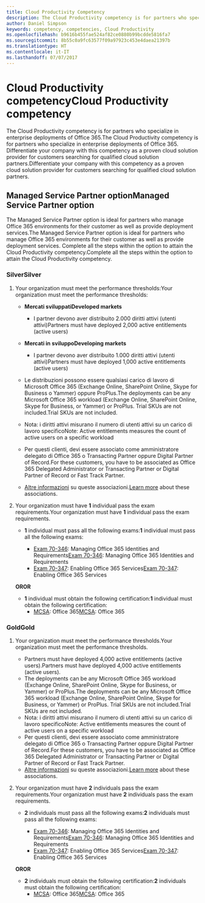 ```yaml
---
title: Cloud Productivity Competency
description: The Cloud Productivity competency is for partners who specialize in enterprise deployments of Office 365. Differentiate your company with this competency as a proven cloud solution provider for customers searching for qualified cloud solution partners.
author: Daniel Simpson
keywords: competency, competencies, Cloud Productivity
ms.openlocfilehash: b9616b455fae524af82ce0880b99bcdde5816fa7
ms.sourcegitcommit: 8b55c0a9fc63577f09a97923c453e4daea21397b
ms.translationtype: HT
ms.contentlocale: it-IT
ms.lasthandoff: 07/07/2017
---
```

# <a name="cloud-productivity-competency"></a><span data-ttu-id="b3e61-105">Cloud Productivity competency</span><span class="sxs-lookup"><span data-stu-id="b3e61-105">Cloud Productivity competency</span></span>

<span data-ttu-id="b3e61-106">The Cloud Productivity competency is for partners who specialize in enterprise deployments of Office 365.</span><span class="sxs-lookup"><span data-stu-id="b3e61-106">The Cloud Productivity competency is for partners who specialize in enterprise deployments of Office 365.</span></span> <span data-ttu-id="b3e61-107">Differentiate your company with this competency as a proven cloud solution provider for customers searching for qualified cloud solution partners.</span><span class="sxs-lookup"><span data-stu-id="b3e61-107">Differentiate your company with this competency as a proven cloud solution provider for customers searching for qualified cloud solution partners.</span></span>

## <a name="managed-service-partner-option"></a><span data-ttu-id="b3e61-108">Managed Service Partner option</span><span class="sxs-lookup"><span data-stu-id="b3e61-108">Managed Service Partner option</span></span>
<span data-ttu-id="b3e61-109">The Managed Service Partner option is ideal for partners who manage Office 365 environments for their customer as well as provide deployment services.</span><span class="sxs-lookup"><span data-stu-id="b3e61-109">The Managed Service Partner option is ideal for partners who manage Office 365 environments for their customer as well as provide deployment services.</span></span> <span data-ttu-id="b3e61-110">Complete all the steps within the option to attain the Cloud Productivity competency.</span><span class="sxs-lookup"><span data-stu-id="b3e61-110">Complete all the steps within the option to attain the Cloud Productivity competency.</span></span>
### <a name="silver"></a><span data-ttu-id="b3e61-111">Silver</span><span class="sxs-lookup"><span data-stu-id="b3e61-111">Silver</span></span>
1.  <span data-ttu-id="b3e61-112">Your organization must meet the performance thresholds:</span><span class="sxs-lookup"><span data-stu-id="b3e61-112">Your organization must meet the performance thresholds:</span></span>
    - **<span data-ttu-id="b3e61-113">Mercati sviluppati</span><span class="sxs-lookup"><span data-stu-id="b3e61-113">Developed markets</span></span>** 
        - <span data-ttu-id="b3e61-114">I partner devono aver distribuito 2.000 diritti attivi (utenti attivi)</span><span class="sxs-lookup"><span data-stu-id="b3e61-114">Partners must have deployed 2,000 active entitlements (active users)</span></span>
    - **<span data-ttu-id="b3e61-115">Mercati in sviluppo</span><span class="sxs-lookup"><span data-stu-id="b3e61-115">Developing markets</span></span>**
        -  <span data-ttu-id="b3e61-116">I partner devono aver distribuito 1.000 diritti attivi (utenti attivi)</span><span class="sxs-lookup"><span data-stu-id="b3e61-116">Partners must have deployed 1,000 active entitlements (active users)</span></span>
    
    - <span data-ttu-id="b3e61-117">Le distribuzioni possono essere qualsiasi carico di lavoro di Microsoft Office 365 (Exchange Online, SharePoint Online, Skype for Business o Yammer) oppure ProPlus.</span><span class="sxs-lookup"><span data-stu-id="b3e61-117">The deployments can be any Microsoft Office 365 workload (Exchange Online, SharePoint Online, Skype for Business, or Yammer) or ProPlus.</span></span> <span data-ttu-id="b3e61-118">Trial SKUs are not included.</span><span class="sxs-lookup"><span data-stu-id="b3e61-118">Trial SKUs are not included.</span></span>     
    - <span data-ttu-id="b3e61-119">Nota: i diritti attivi misurano il numero di utenti attivi su un carico di lavoro specifico</span><span class="sxs-lookup"><span data-stu-id="b3e61-119">Note: Active entitlements measures the count of active users on a specific workload</span></span> 
    - <span data-ttu-id="b3e61-120">Per questi clienti, devi essere associato come amministratore delegato di Office 365 o Transacting Partner oppure Digital Partner of Record.</span><span class="sxs-lookup"><span data-stu-id="b3e61-120">For these customers, you have to be associated as Office 365 Delegated Administrator or Transacting Partner or Digital Partner of Record or Fast Track Partner.</span></span>
    - <span data-ttu-id="b3e61-121">[Altre informazioni](https://partner.microsoft.com/en-us/membership/digital-partner-of-record) su queste associazioni.</span><span class="sxs-lookup"><span data-stu-id="b3e61-121">[Learn more](https://partner.microsoft.com/en-us/membership/digital-partner-of-record) about these associations.</span></span>

2. <span data-ttu-id="b3e61-122">Your organization must have **1** individual pass the exam requirements.</span><span class="sxs-lookup"><span data-stu-id="b3e61-122">Your organization must have **1** individual pass the exam requirements.</span></span>

    - <span data-ttu-id="b3e61-123">**1** individual must pass all the following exams:</span><span class="sxs-lookup"><span data-stu-id="b3e61-123">**1** individual must pass all the following exams:</span></span>

        - <span data-ttu-id="b3e61-124">[Exam 70-346](https://www.microsoft.com/en-us/learning/exam-70-346.aspx): Managing Office 365 Identities and Requirements</span><span class="sxs-lookup"><span data-stu-id="b3e61-124">[Exam 70-346](https://www.microsoft.com/en-us/learning/exam-70-346.aspx): Managing Office 365 Identities and Requirements</span></span>  
        - <span data-ttu-id="b3e61-125">[Exam 70-347](https://www.microsoft.com/en-us/learning/exam-70-347.aspx): Enabling Office 365 Services</span><span class="sxs-lookup"><span data-stu-id="b3e61-125">[Exam 70-347](https://www.microsoft.com/en-us/learning/exam-70-347.aspx): Enabling Office 365 Services</span></span>
    
    **<span data-ttu-id="b3e61-126">OR</span><span class="sxs-lookup"><span data-stu-id="b3e61-126">OR</span></span>**

    - <span data-ttu-id="b3e61-127">**1** individual must obtain the following certification:</span><span class="sxs-lookup"><span data-stu-id="b3e61-127">**1** individual must obtain the following certification:</span></span>  
        - <span data-ttu-id="b3e61-128">[MCSA](https://www.microsoft.com/en-us/learning/mcsa-office365-certification.aspx): Office 365</span><span class="sxs-lookup"><span data-stu-id="b3e61-128">[MCSA](https://www.microsoft.com/en-us/learning/mcsa-office365-certification.aspx): Office 365</span></span>

### <a name="gold"></a><span data-ttu-id="b3e61-129">Gold</span><span class="sxs-lookup"><span data-stu-id="b3e61-129">Gold</span></span>

1.  <span data-ttu-id="b3e61-130">Your organization must meet the performance thresholds.</span><span class="sxs-lookup"><span data-stu-id="b3e61-130">Your organization must meet the performance thresholds.</span></span> 

    - <span data-ttu-id="b3e61-131">Partners must have deployed 4,000 active entitlements (active users).</span><span class="sxs-lookup"><span data-stu-id="b3e61-131">Partners must have deployed 4,000 active entitlements (active users).</span></span>
    - <span data-ttu-id="b3e61-132">The deployments can be any Microsoft Office 365 workload (Exchange Online, SharePoint Online, Skype for Business, or Yammer) or ProPlus.</span><span class="sxs-lookup"><span data-stu-id="b3e61-132">The deployments can be any Microsoft Office 365 workload (Exchange Online, SharePoint Online, Skype for Business, or Yammer) or ProPlus.</span></span> <span data-ttu-id="b3e61-133">Trial SKUs are not included.</span><span class="sxs-lookup"><span data-stu-id="b3e61-133">Trial SKUs are not included.</span></span>
    - <span data-ttu-id="b3e61-134">Nota: i diritti attivi misurano il numero di utenti attivi su un carico di lavoro specifico</span><span class="sxs-lookup"><span data-stu-id="b3e61-134">Note: Active entitlements measures the count of active users on a specific workload</span></span>
    - <span data-ttu-id="b3e61-135">Per questi clienti, devi essere associato come amministratore delegato di Office 365 o Transacting Partner oppure Digital Partner of Record.</span><span class="sxs-lookup"><span data-stu-id="b3e61-135">For these customers, you have to be associated as Office 365 Delegated Administrator or Transacting Partner or Digital Partner of Record or Fast Track Partner.</span></span>
    - <span data-ttu-id="b3e61-136">[Altre informazioni](https://partner.microsoft.com/en-us/membership/digital-partner-of-record) su queste associazioni.</span><span class="sxs-lookup"><span data-stu-id="b3e61-136">[Learn more](https://partner.microsoft.com/en-us/membership/digital-partner-of-record) about these associations.</span></span>

2.  <span data-ttu-id="b3e61-137">Your organization must have **2** individuals pass the exam requirements.</span><span class="sxs-lookup"><span data-stu-id="b3e61-137">Your organization must have **2** individuals pass the exam requirements.</span></span>

    - <span data-ttu-id="b3e61-138">**2** individuals must pass all the following exams:</span><span class="sxs-lookup"><span data-stu-id="b3e61-138">**2** individuals must pass all the following exams:</span></span>

        - <span data-ttu-id="b3e61-139">[Exam 70-346](https://www.microsoft.com/en-us/learning/exam-70-346.aspx): Managing Office 365 Identities and Requirements</span><span class="sxs-lookup"><span data-stu-id="b3e61-139">[Exam 70-346](https://www.microsoft.com/en-us/learning/exam-70-346.aspx): Managing Office 365 Identities and Requirements</span></span>  
        - <span data-ttu-id="b3e61-140">[Exam 70-347](https://www.microsoft.com/en-us/learning/exam-70-347.aspx): Enabling Office 365 Services</span><span class="sxs-lookup"><span data-stu-id="b3e61-140">[Exam 70-347](https://www.microsoft.com/en-us/learning/exam-70-347.aspx): Enabling Office 365 Services</span></span>
        
    **<span data-ttu-id="b3e61-141">OR</span><span class="sxs-lookup"><span data-stu-id="b3e61-141">OR</span></span>**
    
    - <span data-ttu-id="b3e61-142">**2** individuals must obtain the following certification:</span><span class="sxs-lookup"><span data-stu-id="b3e61-142">**2** individuals must obtain the following certification:</span></span>
        - <span data-ttu-id="b3e61-143">[MCSA](https://www.microsoft.com/en-us/learning/mcsa-office365-certification.aspx): Office 365</span><span class="sxs-lookup"><span data-stu-id="b3e61-143">[MCSA](https://www.microsoft.com/en-us/learning/mcsa-office365-certification.aspx): Office 365</span></span>





